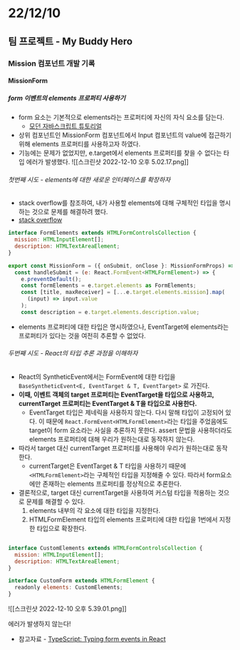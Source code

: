 # 22/12/10

## 팀 프로젝트 - My Buddy Hero

### Mission 컴포넌트 개발 기록

#### MissionForm

##### form 이벤트의 elements 프로퍼티 사용하기
- form 요소는 기본적으로 elements라는 프로퍼티에 자신의 자식 요소를 담는다.
	- [모던 자바스크립트 튜토리얼](https://ko.javascript.info/form-elements)
- 상위 컴포넌트인 MissionForm 컴포넌트에서 Input 컴포넌트의 value에 접근하기 위해 elements 프로퍼티를 사용하고자 하였다.
- 기능에는 문제가 없었지만, e.target에서 elements 프로퍼티를 찾을 수 없다는 타입 에러가 발생했다.
	![[스크린샷 2022-12-10 오후 5.02.17.png]]

###### 첫번째 시도 - elements에 대한 새로운 인터페이스를 확장하자

- stack overflow를 참조하여, 내가 사용할 elements에 대해 구체적인 타입을 명시하는 것으로 문제를 해결하려 했다.
- [stack overflow](https://stackoverflow.com/questions/29907163/how-to-work-with-form-elements-in-typescript)

```jsx
interface FormElements extends HTMLFormControlsCollection {
  mission: HTMLInputElement[];
  description: HTMLTextAreaElement;
}

export const MissionForm = ({ onSubmit, onClose }: MissionFormProps) => {
  const handleSubmit = (e: React.FormEvent<HTMLFormElement>) => {
    e.preventDefault();
    const formElements = e.target.elements as FormElements;
    const [title, maxReceiver] = [...e.target.elements.mission].map(
      (input) => input.value
    );
    const description = e.target.elements.description.value;
```

- elements 프로퍼티에 대한 타입은 명시하였으나, EventTarget에 elements라는 프로퍼티가 있다는 것을 여전히 추론할 수 없었다. 

###### 두번째 시도 - React의 타입 추론 과정을 이해하자

- React의 SyntheticEvent에서는 FormEvent에 대한 타입을 `BaseSyntheticEvent<E, EventTarget & T, EventTarget>` 로 가진다.
- **이때, 이벤트 객체의 target 프로퍼티는 EventTarget을 타입으로 사용하고, currentTarget 프로퍼티는  EventTarget & T을 타입으로 사용한다.**
	- EventTarget 타입은 제네릭을 사용하지 않는다. 다시 말해 타입이 고정되어 있다. 이 때문에 `React.FormEvent<HTMLFormElement>`라는 타입을 주었음에도 target이 form 요소라는 사실을 추론하지 못한다. assert 문법을 사용하더라도 elements 프로퍼티에 대해 우리가 원하는대로 동작하지 않는다.
- 따라서 target 대신 currentTarget 프로퍼티를 사용해야 우리가 원하는대로 동작한다.
	- currentTarget은 EventTarget & T 타입을 사용하기 때문에 `<HTMLFormElement>`라는 구체적인 타입을 지정해줄 수 있다. 따라서 form요소에만 존재하는 elements 프로퍼티를 정상적으로 추론한다.
- 결론적으로, target 대신 currentTarget을 사용하여 커스텀 타입을 적용하는 것으로 문제를 해결할 수 있다.
	1. elements 내부의 각 요소에 대한 타입을 지정한다.
	2. HTMLFormElement 타입의 elements 프로퍼티에 대한 타입을 1번에서 지정한 타입으로 확장한다.

```jsx

interface CustomElements extends HTMLFormControlsCollection {
  mission: HTMLInputElement[];
  description: HTMLTextAreaElement;
}

interface CustomForm extends HTMLFormElement {
  readonly elements: CustomElements;
}
```

![[스크린샷 2022-12-10 오후 5.39.01.png]]

에러가 발생하지 않는다!
- 참고자료 - [TypeScript: Typing form events in React](https://claritydev.net/blog/typescript-typing-form-events-in-react/)
